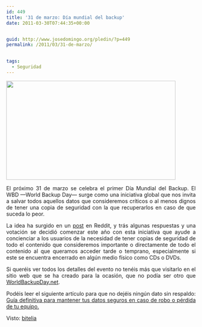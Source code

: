 ```yaml
---
id: 449
title: '31 de marzo: Día mundial del backup'
date: 2011-03-30T07:44:35+00:00


guid: http://www.josedomingo.org/pledin/?p=449
permalink: /2011/03/31-de-marzo/

  
tags:
  - Seguridad
---
```

<img class="aligncenter" title="backup" src="http://bitelia.hipertextual.netdna-cdn.com/files/2011/03/WBD.jpg" alt="" width="450" height="263" />

<p style="text-align: justify;">
  El próximo 31 de marzo se celebra el primer Día Mundial del Backup. El WBD —World Backup Day— surge como una iniciativa global que nos invita a salvar todos aquellos datos que consideremos críticos o al menos dignos de tener una copia de seguridad con la que recuperarlos en caso de que suceda lo peor.
</p>

<p style="text-align: justify;">
  La idea ha surgido en un <a href="http://www.reddit.com/r/reddit.com/comments/g9tkq/i_propose_we_have_a_backup_day_a_day_when/">post</a> en Reddit, y trás algunas respuestas y una votación se decidió comenzar este año con esta iniciativa que ayude a concienciar a los usuarios de la necesidad de tener copias de seguridad de todo el contenido que consideremos importante o directamente de todo el contenido al que queramos acceder tarde o temprano, especialmente si este se encuentra encerrado en algún medio físico como CDs o DVDs.
</p>

<p style="text-align: justify;">
  Si queréis ver todos los detalles del evento no tenéis más que visitarlo en el sitio web que se ha creado para la ocasión, que no podía ser otro que <a href="http://www.worldbackupday.net/" target="_blank">WorldBackupDay.net</a>.
</p>

<p style="text-align: justify;">
  Podéis leer el siguiente artículo para que no dejéis ningún dato sin respaldo: ﻿<a href="http://alt1040.com/2010/12/guia-definitiva-para-mantener-tus-datos-seguros-en-caso-de-robo-o-perdida-de-tu-equipo">Guía definitiva para mantener tus datos seguros en caso de robo o pérdida de tu equipo.</a>
</p>

<p style="text-align: justify;">
  Visto: <a href="http://bitelia.com/2011/03/el-proximo-31-de-marzo-es-el-dia-mundial-del-backup">bitelia</a>
</p>

<!-- AddThis Advanced Settings generic via filter on the_content -->

<!-- AddThis Share Buttons generic via filter on the_content -->